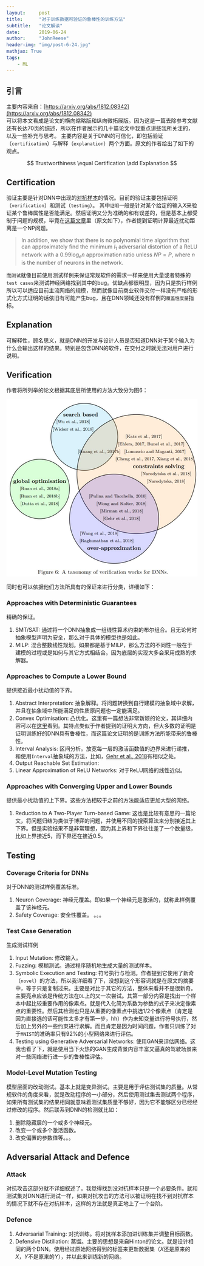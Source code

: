 ```yaml
---
layout:     post
title:      "对于训练数据可验证的鲁棒性的训练方法"
subtitle:   "论文解读"
date:       2019-06-24
author:     "JohnReese"
header-img: "img/post-6-24.jpg"
mathjax: True
tags:
    - ML
---
```


## 引言
主要内容来自：[https://arxiv.org/abs/1812.08342](https://arxiv.org/abs/1812.08342)  
可以将本文看成是论文的横向缩略版和纵向微拓展版。因为这是一篇去除参考文献还有长达70页的综述，所以在作者展示的几十篇论文中我重点讲些我所关注的，以及一些补充与思考。
主要内容是关于DNN的可信化，即包括验证（`certification`）与解释（`explanation`）两个方面。原文的作者给出了如下的观点。

$$
Trustworthiness \equal Certification \add Explanation
$$

## Certification
验证主要是针对DNN中出现的[对抗样本](https://arxiv.org/abs/1312.6199)的情况。目前的验证主要包括证明（`verification`）和测试（`testing`）。
其中`证明`一般是针对某个给定的输入$X$来验证某个鲁棒属性是否能满足。然后证明又分为准确的和有误差的，但是基本上都受制于问题的规模，毕竟在[这篇文章](https://arxiv.org/abs/1804.09699)里（原文如下），作者提到证明计算最近扰动距离是一个NP问题。

> In addition, we show that there is no polynomial time algorithm that can approximately find the minimum $l_{1}$ adversarial distortion of a ReLU network with a $0.99\log_e n$ approximation ratio unless $NP=P$, where $n$ is the number of neurons in the network.

而`测试`就像目前使用测试样例来保证常规软件的需求一样来使用大量或者特殊的`test cases`来测试神经网络找到其中的bug。优缺点都很明显，因为只是执行样例所以可以适应目前主流网络的规模，然而就像目前商业软件交付一样没有严格的形式化方式证明的话依旧有可能产生bug，且在DNN领域还没有样例的`覆盖性度量`指标。

## Explanation
可解释性，顾名思义，就是DNN的开发与设计人员是否知道DNN对于某个输入为什么会输出这样的结果。特别是包含DNN的软件，在交付之时就无法对用户进行说明。

## Verification
作者将所列举的论文根据其底层所使用的方法大致分为图6：

![img](/img/2019-6-24/image1.JPG)

同时也可以依据他们方法所具有的保证来进行分类，详细如下：

### Approaches with Deterministic Guarantees
精确的保证。
1. SMT/SAT: 通过将一个DNN抽象成一组线性算术约束的布尔组合。且无论何时抽象模型声明为安全，那么对于具体的模型也是如此。
2. MILP: 混合整数线性规划。如果都是基于MILP，那么方法的不同性一般在于建模的过程或是如何与其它方式相结合。因为底层的实现大多会采用成熟的求解器。

### Approaches to Compute a Lower Bound
提供接近最小扰动值的下界。
1. Abstract Interpretation: 抽象解释。将问题转换到自行建模的抽象域中求解，并且在抽象域中所能满足的性质原问题也一定能满足。
2. Convex Optimisation: 凸优化。这里有一篇想法非常新颖的论文，其详细内容可以在[这里](https://callmejp.github.io/2019/06/02/provable-defenses-against-ae/)看到。其特点类似于作者提到的证明大方向，但大多数的证明是证明训练好的DNN具有鲁棒性，而这篇论文证明的是训练方法所能带来的鲁棒性。
3. Interval Analysis: 区间分析。放宽每一层的激活函数值的边界来进行递推，和使用`Interval`抽象域的方法，比如，[Gehr et al., 2018](https://www.cs.rice.edu/~sc40/pubs/ai2.pdf)有相似之处。
4. Output Reachable Set Estimation: 
5. Linear Approximation of ReLU Networks: 对于ReLU网络的线性近似。

### Approaches with Converging Upper and Lower Bounds
提供最小扰动值的上下界。这些方法相较于之前的方法能适应更加大型的网络。
1. Reduction to A Two-Player Turn-based Game: 这也是比较有意思的一篇论文，将问题归结为类似于博弈的问题，并使用不同的搜索算法来分别接近其上下界。但是实验结果不是非常理想，因为其上界和下界往往差了一个数量级，比如上界接近5，而下界还在接近0.5。

## Testing

### Coverage Criteria for DNNs
对于DNN的测试样例覆盖标准。
1. Neuron Coverage: 神经元覆盖。即如果一个神经元是激活的，就称此样例覆盖了该神经元。
2. Safety Coverage: 安全性覆盖。
。。。

### Test Case Generation
生成测试样例
1. Input Mutation: 修改输入。
2. Fuzzing: 模糊测试。通过程序随机地生成大量的测试样本。
3. Symbolic Execution and Testing: 符号执行与检测。作者提到它使用了新奇（`novel`）的方法，所以我详细看了下，没想到这个形容词就是在原文的摘要中，等于只是复制过来。主要是对比于其它的方法，整体来看并不是很新奇。主要亮点应该是传统方法在`DL`上的又一次尝试。其第一部分内容是找出一个样本中起比较重要作用的像素点。就是代入化简为系数为参数的式子来决定像素点的重要性。然后其检测也只是从重要的像素点中挑选1/2个像素点（肯定是因为直接选的话可能性太多才有第一步，hh）作为未知变量进行符号执行，然后加上另外的一些约束进行求解。而且肯定是因为时间问题，作者只训练了对于`MNIST`的准确率只有92%的小型网络来进行评估。
4. Testing using Generative Adversarial Networks: 使用GAN来评估网络。这我也看了下，就是使用当下火热的GAN生成背景内容丰富又逼真的驾驶场景来对一些网络进行进一步的鲁棒性评估。

###  Model-Level Mutation Testing
模型层面的改动测试。基本上就是变异测试。主要是用于评估测试集的质量。从常规软件的角度来看，就是改动程序的一小部分，然后使用测试集去测试两个程序，如果所有测试集的结果相同就意味着测试集质量不够好，因为它不能够区分已经经过修改的程序。然后联系到DNN的检测就比如：
1. 删除隐藏层的一个或多个神经元。
2. 改变一个或多个激活函数。
3. 改变偏置的参数值等。。。

## Adversarial Attack and Defence

### Attack
对抗攻击这部分就不详细叙述了。我觉得找到没对抗样本只是一个必要条件。就和测试集对DNN进行测试一样，如果对抗攻击的方法可以被证明在找不到对抗样本的情况下就不存在对抗样本，这样的方法就是真正地上了一个台阶。

### Defence
1. Adversarial Training: 对抗训练。将对抗样本添加进训练集并调整目标函数。
2. Defensive Distillation: 蒸馏。主要的思想是来自Hinton的论文。就是设计相同的两个DNN。使用经过原始网络得到的标签来更新数据集（$X$还是原来的$X$，$Y$不是原来的$Y$），并以此来训练新的网络。

